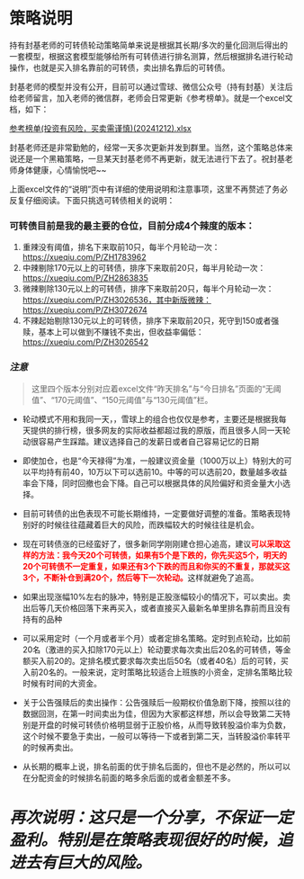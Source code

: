# 策略说明

持有封基老师的可转债轮动策略简单来说是根据其长期/多次的量化回测后得出的一套模型，根据这套模型能够给所有可转债进行排名测算，然后根据排名进行轮动操作，也就是买入排名靠前的可转债，卖出排名靠后的可转债。

封基老师的模型并没有公开，目前可以通过雪球、微信公众号（持有封基）关注后给老师留言，加入老师的微信群，老师会日常更新《参考榜单》。就是一个excel文档，如下：

[参考榜单(投资有风险，买卖需谨慎)(20241212).xlsx](../../../resources/持有封基老师可转债轮动策略/参考榜单(投资有风险，买卖需谨慎)(20241212).xlsx])


封基老师还是非常勤勉的，经常一天多次更新并发到群里。当然，这个策略总体来说还是一个黑箱策略，一旦某天封基老师不再更新，就无法进行下去了。祝封基老师身体健康，心情愉悦吧~~

上面excel文件的“说明”页中有详细的使用说明和注意事项，这里不再赘述了务必反复仔细阅读。下面只挑选可转债相关的说明：


### 可转债目前是我的最主要的仓位，目前分成4个辣度的版本：
1. 重辣没有阈值，排名下来取前10只，每半个月轮动一次：https://xueqiu.com/P/ZH1783962
1. 中辣剔除170元以上的可转债，排序下来取前20只，每半月轮动一次：https://xueqiu.com/P/ZH2863835
1. 微辣剔除130元以上的可转债，排序下来取前20只，每半个月轮动一次：https://xueqiu.com/P/ZH3026536，其中新版微辣：https://xueqiu.com/P/ZH3072674
1. 不辣起始剔除130元以上的可转债，排序下来取前20只，死守到150或者强赎，基本上可以做到不赚钱不卖出，但收益率偏低：https://xueqiu.com/P/ZH3026542

### *注意*
> 这里四个版本分别对应着excel文件“昨天排名”与“今日排名”页面的“无阈值”、“170元阈值”、“150元阈值”与“130元阈值”栏。


- 轮动模式不用和我同一天，，雪球上的组合也仅仅是参考，主要还是根据我每天提供的排行榜，很多网友的实际收益都超过我的原版，而且很多人同一天轮动很容易产生踩踏。建议选择自己的发薪日或者自己容易记忆的日期

- 即使加仓，也是“今天禄得”为准，一般建议资金量（1000万以上）特别大的可以平均持有前40，10万以下可以选前10。中等的可以选前20，数量越多收益率会下降，同时回撤也会下降。自己可以根据具体的风险偏好和资金量大小选择。

- 目前可转债的出色表现不可能长期维持，一定要做好调整的准备。策略表现特别好的时候往往蕴藏着巨大的风险，而跌幅较大的时候往往是机会。

- 现在可转债涨的已经蛮好了，很多新同学刚刚建仓担心追高，建议<font color=Red>**可以采取这样的方法：我今天20个可转债，如果有5个是下跌的，你先买这5个，明天的20个可转债不一定重复，如果还有3个下跌的而且和你买的不重复，那就买这3个，不断补仓到满20个，然后等下一次轮动。**</font>这样就避免了追高。

- 如果出现涨幅10%左右的脉冲，特别是正股涨幅较小的情况下，可以卖出。卖出后等几天价格回落下来再买入，或者直接买入最新名单里排名靠前而且没有持有的品种

- 可以采用定时（一个月或者半个月）或者定排名策略。定时到点轮动，比如前20名（激进的买入扣除170元以上）轮动要求每次卖出后20名的可转债，等金额买入前20的。定排名模式要求每次卖出后50名（或者40名）后的可转，买入前20名的。一般来说，定时策略比较适合上班族的小资金，定排名策略比较时候有时间的大资金。

- 关于公告强赎后的卖出操作：公告强赎后一般期权价值急剧下降，按照以往的数据回测，在第一时间卖出为佳，但因为大家都这样想，所以会导致第二天特别是开盘的时候可转债价格明显弱于正股价格，从而导致转股溢价率为负数，这个时候不要急于卖出，一般可以等待一下或者到第二天，当转股溢价率转平的时候再卖出。

- 从长期的概率上说，排名前面的优于排名后面的，但也不是必然的，所以可以在分配资金的时候排名前面的略多余后面的或者金额差不多。

# *再次说明：这只是一个分享，不保证一定盈利。特别是在策略表现很好的时候，追进去有巨大的风险。*

